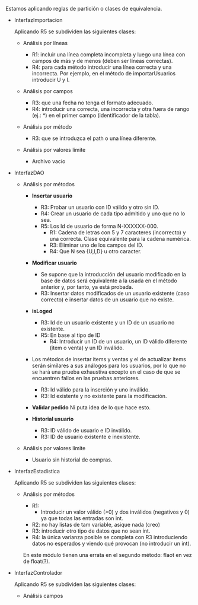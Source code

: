 Estamos aplicando reglas de partición o clases de equivalencia.

* InterfazImportacion

	Aplicando R5 se subdividen las siguientes clases:
	*  Análisis por líneas
		* R1: incluir una línea completa incompleta y luego una línea con campos de más y de menos (deben ser líneas correctas).
		* R4: para cada método introducir una línea correcta y una incorrecta. Por ejemplo, en el método de importarUsuarios introducir U y I.
	
	* Análisis por campos
		* R3: que una fecha no tenga el formato adecuado. 
		* R4: introducir una correcta, una incorrecta y otra fuera de rango (ej.: *) en el primer campo (identificador de la tabla).
	
	* Análisis por método
		* R3: que se introduzca el path o una línea diferente.

	* Análisis por valores límite
		* Archivo vacío


* InterfazDAO

	* Análisis por métodos
		* **Insertar usuario**
			* R3: Probar un usuario con ID válido y otro sin ID.
			* R4: Crear un usuario de cada tipo admitido y uno que no lo sea.
			* R5: Los Id de usuario de forma N-XXXXXX-000.
				* R1: Cadena de letras con 5 y 7 caracteres (incorrecto) y una correcta. Clase equivalente para la cadena numérica.
				* R3: Eliminar uno de los campos del ID.
				* R4: Que N sea {U,I,D} u otro caracter.

		* **Modificar usuario**
			* Se supone que la introducción del usuario modificado en la base de datos será equivalente a la usada en el método anterior y, por tanto, ya está probada.
			* R3: Insertar datos modificados de un usuario existente (caso correcto) e insertar datos de un usuario que no existe.
			
		* **isLoged**
			* R3: Id de un usuario existente y un ID de un usuario no existente.
			* R5: En base al tipo de ID
				* R4: Introducir un ID de un usuario, un ID válido diferente (item o venta) y un ID inválido.

		* Los métodos de insertar items y ventas y el de actualizar items serán similares a sus análogos para los usuarios, por lo que no se hará una prueba exhaustiva excepto en el caso de que se encuentren fallos en las pruebas anteriores.
			* R3: Id válido para la inserción y uno inválido.
			* R3: Id existente y no existente para la modificación.

		* **Validar pedido** Ni puta idea de lo que hace esto.

		* **Historial usuario**
			* R3: ID válido de usuario e ID inválido.
			* R3: ID de usuario existente e inexistente.
	

	* Análisis por valores límite
		* Usuario sin historial de compras.

			



* InterfazEstadistica

	Aplicando R5 se subdividen las siguientes clases:
	* Análisis por métodos 
		* R1: 
			* Introducir un valor válido (>0) y dos inválidos (negativos y 0) ya que todas las entradas son int.			
		* R2: no hay listas de tam variable, asique nada (creo)
		* R3: introducir otro tipo de datos que no sean int.
		* R4: la única varianza posible se completa con R3 introduciendo datos no esperados y viendo qué provocan (no introducir un int).

		En este módulo tienen una errata en el segundo método: flaot en vez de float(?).

* InterfazControlador

	Aplicando R5 se subdividen las siguientes clases:
	* Análisis campos 